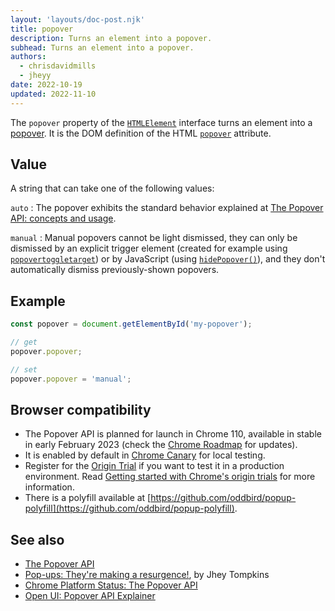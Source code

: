```yaml
---
layout: 'layouts/doc-post.njk'
title: popover
description: Turns an element into a popover.
subhead: Turns an element into a popover.
authors:
  - chrisdavidmills
  - jheyy
date: 2022-10-19
updated: 2022-11-10
---
```


The `popover` property of the [`HTMLElement`](https://developer.mozilla.org/docs/Web/API/Element) interface turns an element into a [popover](/docs/web-platform/popover-api/). It is the DOM definition of the HTML [`popover`](/docs/web-platform/popover-api/popover-attribute) attribute.

## Value

A string that can take one of the following values:

`auto`
: The popover exhibits the standard behavior explained at [The Popover API: concepts and usage](/docs/web-platform/popover-api/#concepts-and-usage).
    
`manual`
: Manual popovers cannot be light dismissed, they can only be dismissed by an explicit trigger element (created for example using [`popovertoggletarget`](/docs/web-platform/popover-api/popovertoggletarget-attribute)) or by JavaScript (using [`hidePopover()`](/docs/web-platform/popover-api/hidepopover-method)), and they don't automatically dismiss previously-shown popovers.

## Example

```js
const popover = document.getElementById('my-popover');

// get
popover.popover;

// set
popover.popover = 'manual';
```

## Browser compatibility

* The Popover API is planned for launch in Chrome 110, available in stable in early February 2023 (check the [Chrome Roadmap](https://chromestatus.com/roadmap) for updates).
* It is enabled by default in [Chrome Canary](https://www.google.com/chrome/canary/) for local testing.  
* Register for the [Origin Trial](/origintrials/#/view_trial/4500221927649968129) if you want to test it in a production environment. Read [Getting started with Chrome's origin trials](/docs/web-platform/origin-trials/) for more information.
* There is a polyfill available at [https://github.com/oddbird/popup-polyfill](https://github.com/oddbird/popup-polyfill).

## See also

* [The Popover API](/docs/web-platform/popover-api/)
* [Pop-ups: They're making a resurgence!](/blog/pop-ups-theyre-making-a-resurgence/), by Jhey Tompkins
* [Chrome Platform Status: The Popover API](https://chromestatus.com/feature/5463833265045504) 
* [Open UI: Popover API Explainer](https://open-ui.org/components/popup.research.explainer)